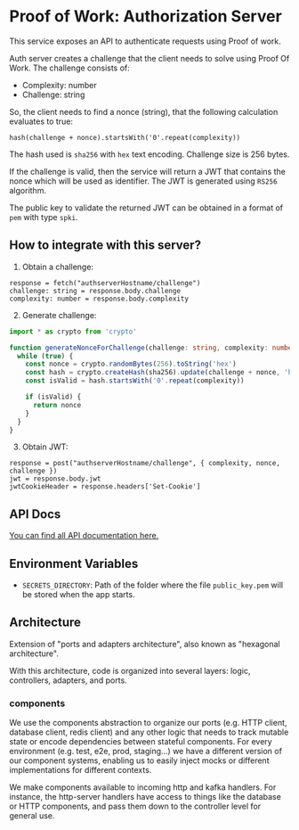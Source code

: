 # Proof of Work: Authorization Server

This service exposes an API to authenticate requests using Proof of work.

Auth server creates a challenge that the client needs to solve using Proof Of Work. The challenge consists of:
- Complexity: number
- Challenge: string

So, the client needs to find a nonce (string), that the following calculation evaluates to true:

```
hash(challenge + nonce).startsWith('0'.repeat(complexity))
```

The hash used is `sha256` with `hex` text encoding. Challenge size is 256 bytes.

If the challenge is valid, then the service will return a JWT that contains the nonce which will be used as identifier. The JWT is generated using `RS256` algorithm.

The public key to validate the returned JWT can be obtained in a format of `pem` with type `spki`.

## How to integrate with this server?

1. Obtain a challenge:

```pseudo-code
response = fetch("authserverHostname/challenge")
challenge: string = response.body.challenge
complexity: number = response.body.complexity
```

2. Generate challenge:

```typescript
import * as crypto from 'crypto'

function generateNonceForChallenge(challenge: string, complexity: number): string {
  while (true) {
    const nonce = crypto.randomBytes(256).toString('hex')
    const hash = crypto.createHash(sha256).update(challenge + nonce, 'hex').digest('hex')
    const isValid = hash.startsWith('0'.repeat(complexity))

    if (isValid) {
      return nonce
    }
  }
}
```

3. Obtain JWT:

```pseudo-code
response = post("authserverHostname/challenge", { complexity, nonce, challenge })
jwt = response.body.jwt
jwtCookieHeader = response.headers['Set-Cookie']
```

## API Docs

[You can find all API documentation here.](docs/API/AUTH_API.md)



## Environment Variables

- `SECRETS_DIRECTORY`: Path of the folder where the file `public_key.pem` will be stored when the app starts.
## Architecture

Extension of "ports and adapters architecture", also known as "hexagonal architecture".

With this architecture, code is organized into several layers: logic, controllers, adapters, and ports.

### components

We use the components abstraction to organize our ports (e.g. HTTP client, database client, redis client) and any other logic that needs to track mutable state or encode dependencies between stateful components. For every environment (e.g. test, e2e, prod, staging...) we have a different version of our component systems, enabling us to easily inject mocks or different implementations for different contexts.

We make components available to incoming http and kafka handlers. For instance, the http-server handlers have access to things like the database or HTTP components, and pass them down to the controller level for general use.
